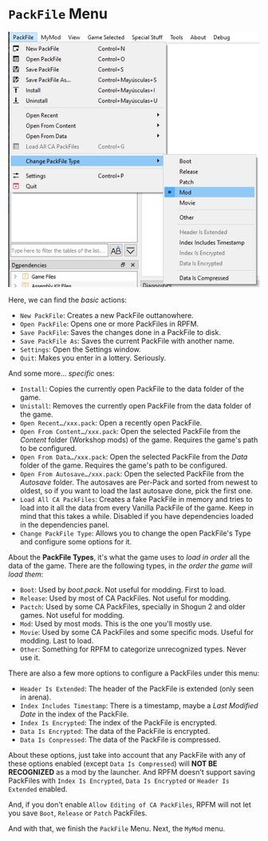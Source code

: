 # `PackFile` Menu

![Menuses...](./images/image6.png)

Here, we can find the *basic* actions:
- `New PackFile`: Creates a new PackFile outtanowhere.
- `Open PackFile`: Opens one or more PackFiles in RPFM.
- `Save PackFile`: Saves the changes done in a PackFile to disk.
- `Save PackFile As`: Saves the current PackFile with another name.
- `Settings`: Open the Settings window.
- `Quit`: Makes you enter in a lottery. Seriously.

And some more... *specific* ones:
- `Install`: Copies the currently open PackFile to the data folder of the game.
- `Unistall`: Removes the currently open PackFile from the data folder of the game.
- `Open Recent…/xxx.pack`: Open a recently open PackFile.
- `Open From Content…/xxx.pack`: Open the selected PackFile from the *Content* folder (Workshop mods) of the game. Requires the game's path to be configured.
- `Open From Data…/xxx.pack`: Open the selected PackFile from the *Data* folder of the game. Requires the game's path to be configured.
- `Open From Autosave…/xxx.pack`: Open the selected PackFile from the *Autosave* folder. The autosaves are Per-Pack and sorted from newest to oldest, so if you want to load the last autosave done, pick the first one.
- `Load All CA PackFiles`: Creates a fake PackFile in memory and tries to load into it all the data from every Vanilla PackFile of the game. Keep in mind that this takes a while. Disabled if you have dependencies loaded in the dependencies panel.
- `Change PackFile Type`: Allows you to change the open PackFile's Type and configure some options for it.

About the **PackFile Types**, it's what the game uses to *load in order* all the data of the game. There are the following types, in *the order the game will load them*:
- `Boot`: Used by *boot.pack*. Not useful for modding. First to load.
- `Release`: Used by most of CA PackFiles. Not useful for modding.
- `Pactch`: Used by some CA PackFiles, specially in Shogun 2 and older games. Not useful for modding.
- `Mod`: Used by most mods. This is the one you'll mostly use.
- `Movie`: Used by some CA PackFiles and some specific mods. Useful for modding. Last to load.
- `Other`: Something for RPFM to categorize unrecognized types. Never use it.

There are also a few more options to configure a PackFiles under this menu:
- `Header Is Extended`: The header of the PackFile is extended (only seen in arena).
- `Index Includes Timestamp`: There is a timestamp, maybe a *Last Modified Date* in the index of the PackFile.
- `Index Is Encrypted`: The index of the PackFile is encrypted.
- `Data Is Encrypted`: The data of the PackFile is encrypted.
- `Data Is Conpressed`: The data of the PackFile is compressed.

About these options, just take into account that any PackFile with any of these options enabled (except `Data Is Compressed`) will **NOT BE RECOGNIZED** as a mod by the launcher. And RPFM doesn't support saving PackFiles with `Index Is Encrypted`, `Data Is Encrypted` or `Header Is Extended` enabled.

And, if you don't enable `Allow Editing of CA PackFiles`, RPFM will not let you save `Boot`, `Release` or `Patch` PackFiles.

And with that, we finish the `PackFile` Menu. Next, the `MyMod` menu.
